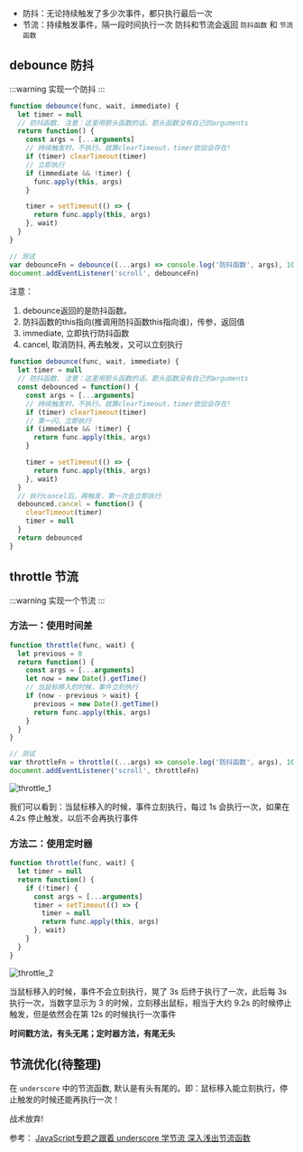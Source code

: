 * 防抖：无论持续触发了多少次事件，都只执行最后一次
* 节流：持续触发事件，隔一段时间执行一次
防抖和节流会返回 <code>防抖函数</code> 和 <code>节流函数</code>

## debounce 防抖
:::warning
实现一个防抖
:::
```js
function debounce(func, wait, immediate) {
  let timer = null
  // 防抖函数. 注意：这里用箭头函数的话，箭头函数没有自己的arguments
  return function() {
    const args = [...arguments]
    // 持续触发时，不执行。就算clearTimeout，timer依旧会存在!
    if (timer) clearTimeout(timer)
    // 立即执行
    if (immediate && !timer) {
      func.apply(this, args)
    }

    timer = setTimeout(() => {
      return func.apply(this, args)
    }, wait)
  }
}

// 测试
var debounceFn = debounce((...args) => console.log('防抖函数', args), 1000, true)
document.addEventListener('scroll', debounceFn)
```
注意：
1. debounce返回的是防抖函数。
2. 防抖函数的this指向(推调用防抖函数this指向谁)，传参，返回值
3. immediate, 立即执行防抖函数
4. cancel, 取消防抖, 再去触发，又可以立刻执行
```js
function debounce(func, wait, immediate) {
  let timer = null
  // 防抖函数. 注意：这里用箭头函数的话，箭头函数没有自己的arguments
  const debounced = function() {
    const args = [...arguments]
    // 持续触发时，不执行。就算clearTimeout，timer依旧会存在!
    if (timer) clearTimeout(timer)
    // 第一闪，立即执行
    if (immediate && !timer) {
      return func.apply(this, args)
    }

    timer = setTimeout(() => {
      return func.apply(this, args)
    }, wait)
  }
  // 执行cancel后，再触发，第一次会立即执行
  debounced.cancel = function() {
    clearTimeout(timer)
    timer = null
  }
  return debounced
}
```

## throttle 节流
:::warning
实现一个节流
:::
### 方法一：使用时间差
```js
function throttle(func, wait) {
  let previous = 0
  return function() {
    const args = [...arguments]
    let now = new Date().getTime()
    // 当鼠标移入的时候，事件立刻执行
    if (now - previous > wait) {
      previous = new Date().getTime()
      return func.apply(this, args)
    }
  }
}

// 测试
var throttleFn = throttle((...args) => console.log('防抖函数', args), 1000)
document.addEventListener('scroll', throttleFn)
```
![throttle_1](@assets/basic/code_write/9.gif)

我们可以看到：当鼠标移入的时候，事件立刻执行，每过 1s 会执行一次，如果在 4.2s 停止触发，以后不会再执行事件

### 方法二：使用定时器
```js
function throttle(func, wait) {
  let timer = null
  return function() {
    if (!timer) {
      const args = [...arguments]
      timer = setTimeout(() => {
        timer = null
        return func.apply(this, args)
      }, wait)
    }
  }
}
```
![throttle_2](@assets/basic/code_write/10.gif)

当鼠标移入的时候，事件不会立刻执行，晃了 3s 后终于执行了一次，此后每 3s 执行一次，当数字显示为 3 的时候，立刻移出鼠标，相当于大约 9.2s 的时候停止触发，但是依然会在第 12s 的时候执行一次事件

<strong>时间戳方法，有头无尾；定时器方法，有尾无头</strong>

## 节流优化(待整理)
在 <code>underscore</code> 中的节流函数, 默认是有头有尾的。即：鼠标移入能立刻执行，停止触发的时候还能再执行一次！

战术放弃!

参考：
[JavaScript专题之跟着 underscore 学节流 ](https://github.com/mqyqingfeng/Blog/issues/26)
[深入浅出节流函数](https://muyiy.cn/blog/7/7.1.html#%E5%BC%95%E8%A8%80)